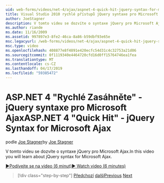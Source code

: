 ```yaml
---
uid: web-forms/videos/net-4/ajax/aspnet-4-quick-hit-jquery-syntax-for-microsoft-ajax
title: Visual Studio 2010 rychlé přístupů jQuery syntaxe pro Microsoft Ajax | Dokumentace Microsoftu
author: JoeStagner
description: V tomto videu se dozvíte o syntaxe jQuery pro Microsoft Ajax.
ms.author: riande
ms.date: 11/16/2009
ms.assetid: 997897e3-8fe2-46ca-8a86-b59dbf93e65e
msc.legacyurl: /web-forms/videos/net-4/ajax/aspnet-4-quick-hit-jquery-syntax-for-microsoft-ajax
msc.type: video
ms.openlocfilehash: 408877e8f4891e420ecfc54d31c4c32753a21d06
ms.sourcegitcommit: 0f1119340e4464720cfd16d0ff15764746ea1fea
ms.translationtype: MT
ms.contentlocale: cs-CZ
ms.lasthandoff: 04/17/2019
ms.locfileid: "59385472"
---
```

# <a name="aspnet-4-quick-hit---jquery-syntax-for-microsoft-ajax"></a><span data-ttu-id="b6f28-103">ASP.NET 4 "Rychlé Zasáhněte" - jQuery syntaxe pro Microsoft Ajax</span><span class="sxs-lookup"><span data-stu-id="b6f28-103">ASP.NET 4 "Quick Hit" - jQuery Syntax for Microsoft Ajax</span></span>

<span data-ttu-id="b6f28-104">podle [Joe Stagner](https://github.com/JoeStagner)</span><span class="sxs-lookup"><span data-stu-id="b6f28-104">by [Joe Stagner](https://github.com/JoeStagner)</span></span>

<span data-ttu-id="b6f28-105">V tomto videu se dozvíte o syntaxe jQuery pro Microsoft Ajax.</span><span class="sxs-lookup"><span data-stu-id="b6f28-105">In this video you will learn about jQuery syntax for Microsoft Ajax.</span></span> 

[<span data-ttu-id="b6f28-106">&#9654;Podívejte se na video (6 minut)</span><span class="sxs-lookup"><span data-stu-id="b6f28-106">&#9654; Watch video (6 minutes)</span></span>](https://channel9.msdn.com/Blogs/ASP-NET-Site-Videos/aspnet-4-quick-hit-jquery-syntax-for-microsoft-ajax)

> [!div class="step-by-step"]
> <span data-ttu-id="b6f28-107">[Předchozí](aspnet-4-quick-hit-the-scriptloader.md)
> [další](aspnet-4-quick-hit-ajax-data-templates.md)</span><span class="sxs-lookup"><span data-stu-id="b6f28-107">[Previous](aspnet-4-quick-hit-the-scriptloader.md)
[Next](aspnet-4-quick-hit-ajax-data-templates.md)</span></span>
